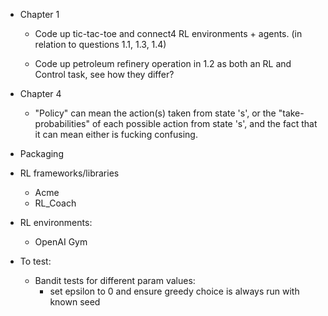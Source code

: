 - Chapter 1

  - Code up tic-tac-toe and connect4 RL environments + agents. (in relation to questions 1.1, 1.3, 1.4)

  - Code up petroleum refinery operation in 1.2 as both an RL and Control task, see how they differ?

- Chapter 4

  - "Policy" can mean the action(s) taken from state 's', or the "take-probabilities" of each possible action from state 's', and the fact that it can mean either is fucking confusing.

- Packaging

- RL frameworks/libraries
  - Acme
  - RL_Coach

- RL environments:
  - OpenAI Gym

- To test:

  - Bandit tests for different param values:
    - set epsilon to 0 and ensure greedy choice is always run with known seed
